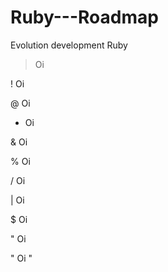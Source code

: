 # Ruby---Roadmap
Evolution development Ruby

> Oi

! Oi

@ Oi

* Oi

& Oi

% Oi

/ Oi

| Oi

$ Oi

" Oi

" Oi "

